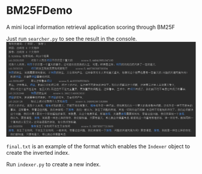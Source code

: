# BM25FDemo
A mini local information retrieval application scoring through BM25F

Just run `searcher.py` to see the result in the console. 
![image](image/result.png)

`final.txt` is an example of  the format which enables the `Indexer` object to create the inverted index. 

Run `indexer.py` to create a new index.


